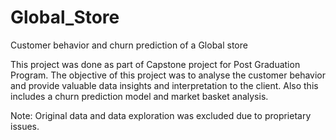 # Global_Store
Customer behavior and churn prediction of a Global store

This project was done as part of Capstone project for Post Graduation Program. The objective of this project was to analyse the customer behavior and provide valuable data insights and interpretation to the client. Also this includes a churn prediction model and market basket analysis.

Note: Original data and data exploration was excluded due to proprietary issues.
